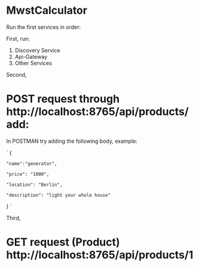 # MwstCalculator
Run the first services in order:

First, run:

1. Discovery Service
2. Api-Gateway
3. Other Services

Second,
# POST request through http://localhost:8765/api/products/add:
In POSTMAN try adding the following body, example:

`
{

    "name":"generator",

    "price": "1000",
    
    "location": "Berlin",
    
    "description": "light your whole house"
    
}
`

Third, 
# GET request (Product) http://localhost:8765/api/products/1

